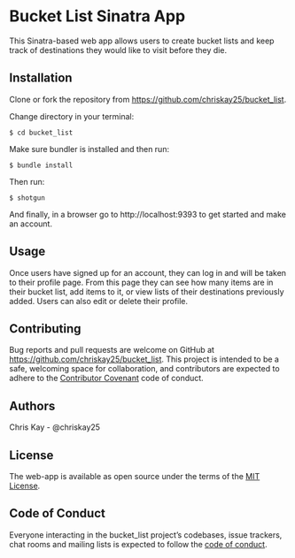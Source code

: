 # Bucket List Sinatra App

This Sinatra-based web app allows users to create bucket lists and keep track of destinations they would like to visit before they die. 

## Installation

Clone or fork the repository from https://github.com/chriskay25/bucket_list.

Change directory in your terminal:
    
    $ cd bucket_list

Make sure bundler is installed and then run:

    $ bundle install

Then run:

    $ shotgun

And finally, in a browser go to http://localhost:9393 to get started and make an account.

## Usage

Once users have signed up for an account, they can log in and will be taken to their profile page. From this page they can see how many items are in their bucket list, add items to it, or view lists of their destinations previously added. Users can also edit or delete their profile.

## Contributing

Bug reports and pull requests are welcome on GitHub at https://github.com/chriskay25/bucket_list. This project is intended to be a safe, welcoming space for collaboration, and contributors are expected to adhere to the [Contributor Covenant](http://contributor-covenant.org) code of conduct.

## Authors
Chris Kay - @chriskay25

## License

The web-app is available as open source under the terms of the [MIT License](https://opensource.org/licenses/MIT).

## Code of Conduct

Everyone interacting in the bucket_list project’s codebases, issue trackers, chat rooms and mailing lists is expected to follow the [code of conduct](https://github.com/chriskay25/bucket_list/CODE_OF_CONDUCT.md).
